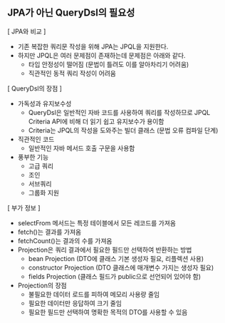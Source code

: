 
## JPA가 아닌 QueryDsl의 필요성

[ JPA와 비교 ]
- 기존 복잡한 쿼리문 작성을 위해 JPA는 JPQL을 지원한다.
- 하지만 JPQL은 여러 문제점이 존재하는데 문제점은 아래와 같다.
	- 타입 안정성이 떨어짐 (문법이 틀려도 이를 알아차리기 어려움)
	- 직관적인 동적 쿼리 작성이 어려움


[ QueryDsl의 장점 ]
- 가독성과 유지보수성
	- QueryDsl은 일반적인 자바 코드를 사용하여 쿼리를 작성하므로 JPQL Criteria API에 비해 더 읽기 쉽고 유지보수가 용이함
	- Criteria는 JPQL의 작성을 도와주는 빌더 클래스 (문법 오류 컴파일 단계)
- 직관적인 코드
	- 일반적인 자바 메서드 호출 구문을 사용함
- 풍부한 기능
	- 고급 쿼리
	- 조인
	- 서브쿼리
	- 그룹화 지원


[ 부가 정보 ]
- selectFrom 메서드는 특정 테이블에서 모든 레코드를 가져옴
- fetch()는 결과를 가져옴 
- fetchCount()는 결과의 수를 가져옴
- Projection은 쿼리 결과에서 필요한 필드만 선택하여 반환하는 방법
	- bean Projection (DTO에 클래스 기본 생성자 필요, 리플렉션 사용)
	- constructor Projection (DTO 클래스에 매개변수 가지는 생성자 필요)
	- fields Projection (클래스 필드가 public으로 선언되어 있어야 함)
- Projection의 장점
	- 불필요한 데이터 로드를 피하여 메모리 사용량 줄임
	- 필요한 데이터만 응답하여 크기 줄임
	- 필요한 필드만 선택하여 명확한 목적의 DTO를 사용할 수 있음